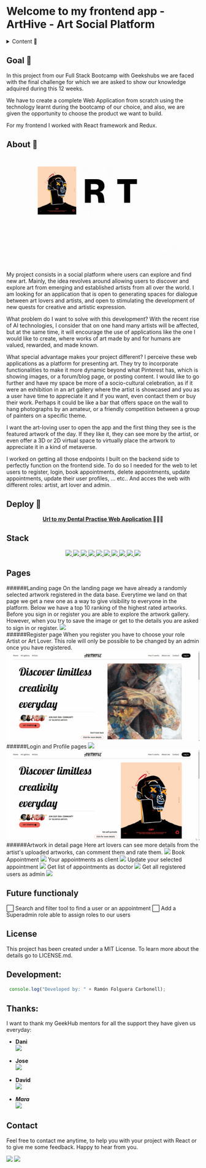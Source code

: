 # Welcome to my frontend app - ArtHive - Art Social Platform  

<details>
  <summary>Content 📝</summary>
  <ol>
    <li><a href="#objetivo-🎯">Goals</a></li>
    <li><a href="#sobre-el-proyecto-🔎">About</a></li>
    <li><a href="#deploy-🚀">Deploy</a></li>
    <li><a href="#stack">Stack</a></li>
    <!-- <li><a href="#instalación-en-local">Installation</a></li> -->
    <li><a href="#vistas">Pages</a></li>
    <li><a href="#futuras-funcionalidades">Future functionalities</a></li>
    <!-- <li><a href="#contribuciones">Contributions</a></li> -->
    <li><a href="#licencia">License</a></li>
    <li><a href="#webgrafia">Webography</a></li>
    <li><a href="#desarrollo">Development</a></li>
    <li><a href="#agradecimientos">Thanks</a></li>
    <li><a href="#contacto">Contact</a></li>
  </ol>
</details>

## Goal 🎯
In this project from our Full Stack Bootcamp with Geekshubs we are faced with the final challenge for which we are asked to show our knowledge adquired during this 12 weeks.

We have to create a complete Web Application from scratch using the technology learnt during the bootcamp of our choice, and also, we are given the opportunity to choose the product we want to build.

For my frontend I worked with React framework and Redux.

## About 🔎
<img src="./src/assets/images/ARTHIVE.gif"> 

My project consists in a social platform where users can explore and find new art. Mainly, the idea revolves around allowing users to discover and explore art from emerging and established artists from all over the world. I am looking for an application that is open to generating spaces for dialogue between art lovers and artists, and open to stimulating the development of new quests for creative and artistic expression.

What problem do I want to solve with this development?
With the recent rise of AI technologies, I consider that on one hand many artists will be affected, but at the same time, it will encourage the use of applications like the one I would like to create, where works of art made by and for humans are valued, rewarded, and made known.

What special advantage makes your project different?
I perceive these web applications as a platform for presenting art. They try to incorporate functionalities to make it more dynamic beyond what Pinterest has, which is showing images, or a forum/blog page, or posting content. I would like to go further and have my space be more of a socio-cultural celebration, as if it were an exhibition in an art gallery where the artist is showcased and you as a user have time to appreciate it and if you want, even contact them or buy their work. Perhaps it could be like a bar that offers space on the wall to hang photographs by an amateur, or a friendly competition between a group of painters on a specific theme.

I want the art-loving user to open the app and the first thing they see is the featured artwork of the day. If they like it, they can see more by the artist, or even offer a 3D or 2D virtual space to virtually place the artwork to appreciate it in a kind of metaverse.

I worked on getting all those endpoints I built on the backend side to perfectly function on the frontend side. To do so I needed for the web to let users to register, login, book appointments, delete appointments, update appointments, update their user profiles, ... etc.. And acces the web with different roles: artist, art lover and admin.
  
## Deploy 🚀
<div align="center">
    <a href="https://ramondp.dppguz4ydu6eh.amplifyapp.com/"><strong>Url to my Dental Practise Web Application </strong></a>🚀🚀🚀
</div>

## Stack
<div align="center">
<a href="https://www.reactjs.com/">
    <img src= "https://img.shields.io/badge/React-20232A?style=for-the-badge&logo=react&logoColor=61DAFB"/>
</a>
<a href="https://developer.mozilla.org/es/docs/Web/JavaScript">
    <img src= "https://img.shields.io/badge/javascript-EFD81D?style=for-the-badge&logo=javascript&logoColor=black"/>
</a>
<a href="https://railway.com/">
    <img src= "https://img.shields.io/badge/railway-%23000000.svg?style=for-the-badge&logo=railway&logoColor=white"/>
</a>
<a href="https://developer.mozilla.org/es/docs/Web/CSS">
    <img src= "https://img.shields.io/badge/css-1D7CF2?style=for-the-badge&logo=css3&logoColor=white"/>
</a>
<a href="https://www.w3schools.com/html/">
    <img src= "https://img.shields.io/badge/html5-1D0CF2?style=for-the-badge&logo=html5&logoColor=white"/>
</a>
<a href="https://react-bootstrap.github.io/">
    <img src= "https://img.shields.io/badge/react bootstrap-F54D50?style=for-the-badge&logo=bootstrap&logoColor=white"/>
</a>
<a href="https://git-scm.com/">
    <img src= "https://img.shields.io/badge/git-F54D27?style=for-the-badge&logo=git&logoColor=white"/>
</a>
<a href="https://nodejs.org/en">
    <img src= "https://img.shields.io/badge/node.JS-68a063?style=for-the-badge&logo=node.js&logoColor=white"/>
</a>
<a href="https://img.shields.io/badge/express.JS-F54D50?style=for-the-badge&logo=express.js&logoColor=white">
    <img src= "https://img.shields.io/badge/express.JS-808080?style=for-the-badge&logo=express&logoColor=white"/>
</a>
<a href="https://img.shields.io/badge/npm-F54D50?style=for-the-badge&logo=npm.js&logoColor=white">
    <img src= "https://img.shields.io/badge/npm-CC3534?style=for-the-badge&logo=npm&logoColor=white"/>
</a>
</div>

<!-- ## Local installation
To be able to see how it works for yourself on your local computer, please follow next steps:
1. Copy the repository url and clone it on your computer with git bash: 
 ```
$git clone https://github.com/RamonFolguera/rfc-geekshubs-fsd-val-project5-26032023.git
 ```
2. Install all dependencies with: ` $ npm install `
3. ``` $ npm run dev ```
4. ... -->

## Pages
######Landing page
On the landing page we have already a randomly selected artwork registered in the data base. Everytime we land on that page we get a new one as a way to give visibility to everyone in the platform. 
Below we have a top 10 ranking of the highest rated artworks.
Before you sign in or register you are able to explore the artwork gallery. However, when you try to save the image or get to the details you are asked to sign in or register.
<img src="./src/assets/images/Landing_noRoles.gif">  
######Register page
When you register you have to choose your role Artist or Art Lover. This role will only be possible to be changed by an admin once you have registered.
<img src="./src/assets/images/register.gif">
######Login and Profile pages
<img src="./src/assets/images/userprofile.gif">
<img src="./src/assets/images/userprofileartist.gif">
######Artwork in detail page
Here art lovers can see more details from the artist's uploaded artworks, can comment them and rate them.
<img src="./src/assets/images/commentRating.gif">
Book Appointment
<img src="./img/readme/bookappointment.JPG">
Your appointments as client
<img src="./img/readme/listofappointmentsasclient.JPG">
Update your selected appointment
<img src="./img/readme/updateappointment.JPG">
Get list of appointments as doctor
<img src="./img/readme/appointmentsasdoctor.JPG">
Get all registered users as admin
<img src="./img/readme/allregisteredusersasadmin.JPG">

## Future functionaly
⬜ Search and filter tool to find a user or an appointment
⬜ Add a Superadmin role able to assign roles to our users

<!-- ## Contributions
Suggestions and contributions are more than welcomed.  

Puedes hacerlo de dos maneras:

1. Abriendo una issue
2. Crea un fork del repositorio
    - Crea una nueva rama  
        ```
        $ git checkout -b feature/nombreUsuario-mejora
        ```
    - Haz un commit con tus cambios 
        ```
        $ git commit -m 'feat: mejora X cosa'
        ```
    - Haz push a la rama 
        ```
        $ git push origin feature/nombreUsuario-mejora
        ```
    - Abre una solicitud de Pull Request -->

## License
This project has been created under a MIT License. To learn more about the details go to LICENSE.md.

## Development:

``` js
 console.log("Developed by: " + Ramón Folguera Carbonell);
```  

## Thanks:

I want to thank my GeekHub mentors for all the support they have given us everyday:

- **Dani**  
<a href="https://github.com/Dave86dev" target="_blank"><img src="https://img.shields.io/badge/github-24292F?style=for-the-badge&logo=github&logoColor=white" target="_blank"></a> 

- **Jose**  
<a href="https://github.com/JoseMarin" target="_blank"><img src="https://img.shields.io/badge/github-24292F?style=for-the-badge&logo=github&logoColor=white" target="_blank"></a> 

- **David**  
<a href="https://www.github.com/userGithub/" target="_blank"><img src="https://img.shields.io/badge/github-24292F?style=for-the-badge&logo=github&logoColor=red" target="_blank"></a>

- ***Mara***  
<a href="https://github.com/MaraScampini" target="_blank"><img src="https://img.shields.io/badge/github-24292F?style=for-the-badge&logo=github&logoColor=green" target="_blank"></a> 

## Contact

Feel free to contact me anytime, to help you with your project with React or to give me some feedback. Happy to hear from you.

<a href = "mailto:folguera.ramon@gmail.com"><img src="https://img.shields.io/badge/Gmail-C6362C?style=for-the-badge&logo=gmail&logoColor=white" target="_blank"></a>
<a href="https://www.linkedin.com/in/ram%C3%B3n-folguera-0ab32776/" target="_blank"><img src="https://img.shields.io/badge/-LinkedIn-%230077B5?style=for-the-badge&logo=linkedin&logoColor=white" target="_blank"></a> 
</p>
